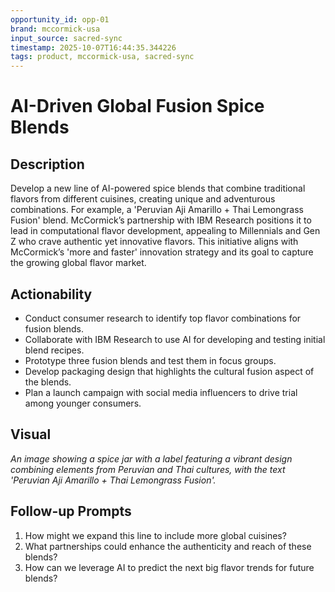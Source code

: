 ```yaml
---
opportunity_id: opp-01
brand: mccormick-usa
input_source: sacred-sync
timestamp: 2025-10-07T16:44:35.344226
tags: product, mccormick-usa, sacred-sync
---
```


# AI-Driven Global Fusion Spice Blends

## Description

Develop a new line of AI-powered spice blends that combine traditional flavors from different cuisines, creating unique and adventurous combinations. For example, a 'Peruvian Aji Amarillo + Thai Lemongrass Fusion' blend. McCormick’s partnership with IBM Research positions it to lead in computational flavor development, appealing to Millennials and Gen Z who crave authentic yet innovative flavors. This initiative aligns with McCormick’s 'more and faster' innovation strategy and its goal to capture the growing global flavor market.

## Actionability

- Conduct consumer research to identify top flavor combinations for fusion blends.
- Collaborate with IBM Research to use AI for developing and testing initial blend recipes.
- Prototype three fusion blends and test them in focus groups.
- Develop packaging design that highlights the cultural fusion aspect of the blends.
- Plan a launch campaign with social media influencers to drive trial among younger consumers.

## Visual

*An image showing a spice jar with a label featuring a vibrant design combining elements from Peruvian and Thai cultures, with the text 'Peruvian Aji Amarillo + Thai Lemongrass Fusion'.*

## Follow-up Prompts

1. How might we expand this line to include more global cuisines?
2. What partnerships could enhance the authenticity and reach of these blends?
3. How can we leverage AI to predict the next big flavor trends for future blends?
